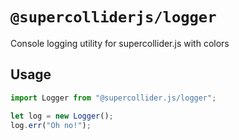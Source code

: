 # `@supercolliderjs/logger`

Console logging utility for supercollider.js with colors

## Usage

```js
import Logger from "@supercollider.js/logger";

let log = new Logger();
log.err("Oh no!");
```
